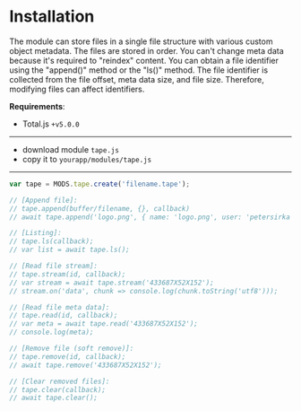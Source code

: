 # Installation

The module can store files in a single file structure with various custom object metadata. The files are stored in order. You can't change meta data because it's required to "reindex" content. You can obtain a file identifier using the "append()" method or the "ls()" method. The file identifier is collected from the file offset, meta data size, and file size. Therefore, modifying files can affect identifiers.

__Requirements__:

- Total.js `+v5.0.0`

---

- download module `tape.js`
- copy it to `yourapp/modules/tape.js`

---

```js
var tape = MODS.tape.create('filename.tape');

// [Append file]:
// tape.append(buffer/filename, {}, callback)
// await tape.append('logo.png', { name: 'logo.png', user: 'petersirka' });

// [Listing]:
// tape.ls(callback);
// var list = await tape.ls();

// [Read file stream]:
// tape.stream(id, callback);
// var stream = await tape.stream('433687X52X152');
// stream.on('data', chunk => console.log(chunk.toString('utf8')));

// [Read file meta data]:
// tape.read(id, callback);
// var meta = await tape.read('433687X52X152');
// console.log(meta);

// [Remove file (soft remove)]:
// tape.remove(id, callback);
// await tape.remove('433687X52X152');

// [Clear removed files]:
// tape.clear(callback);
// await tape.clear();
```